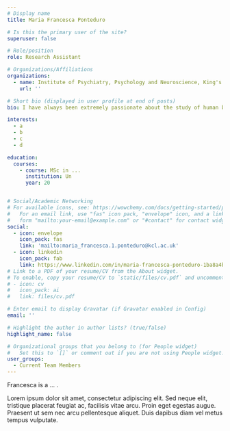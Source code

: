 ```yaml
---
# Display name
title: Maria Francesca Ponteduro

# Is this the primary user of the site?
superuser: false

# Role/position
role: Research Assistant

# Organizations/Affiliations
organizations:
  - name: Institute of Psychiatry, Psychology and Neuroscience, King's College London
    url: ''

# Short bio (displayed in user profile at end of posts)
bio: I have always been extremely passionate about the study of human behavior and mind. I earned a First-Class honors degree in Psychological Sciences of Personality and Interpersonal Relationships BSc and an MSc in Cognitive Neuroscience and Clinical Neuropsychology. I have been proactive in seeking exposure both in academia and clinical settings across different environments. In fact, I worked as clinical researcher at King's College of London, where I had the possibility to analyse the structural images of the participants with Bipolar Disorder, to investigate the aspects which develop a post-partum psychosis in mothers and where I am currently managing three different pharmacologic MRI studies targeting the serotonin and GABA systems in Autism Spectrum Disorder (as part of EU AIMS-2-TRIAL). I also refined my understanding of the importance of building rapport with clients and their relatives during the ward round at the hospital of Padua, as well as the importance of being accurate, flexible and able to understand needs in people with mental health problems while I worked under the supervision of a senior clinical psychologist. Since early on in my studies, I have gained exposure to a wide range of clinical settings, which made me admire the crucial role of reflective practice within a multi-disciplinary team, and a variety of client groups which refined my understanding of mental health across different age groups and settings. 

interests:
  - a
  - b
  - c
  - d

education:
  courses:
    - course: MSc in ...
      institution: Un
      year: 20


# Social/Academic Networking
# For available icons, see: https://wowchemy.com/docs/getting-started/page-builder/#icons
#   For an email link, use "fas" icon pack, "envelope" icon, and a link in the
#   form "mailto:your-email@example.com" or "#contact" for contact widget.
social:
  - icon: envelope
    icon_pack: fas
    link: 'mailto:maria_francesca.1.ponteduro@kcl.ac.uk'
  - icon: linkedin
    icon_pack: fab
    link: https://www.linkedin.com/in/maria-francesca-ponteduro-1ba8a4b1/
# Link to a PDF of your resume/CV from the About widget.
# To enable, copy your resume/CV to `static/files/cv.pdf` and uncomment the lines below.
# - icon: cv
#   icon_pack: ai
#   link: files/cv.pdf

# Enter email to display Gravatar (if Gravatar enabled in Config)
email: ''

# Highlight the author in author lists? (true/false)
highlight_name: false

# Organizational groups that you belong to (for People widget)
#   Set this to `[]` or comment out if you are not using People widget.
user_groups:
  - Current Team Members
---
```


Francesca is a ... . 

Lorem ipsum dolor sit amet, consectetur adipiscing elit. Sed neque elit, tristique placerat feugiat ac, facilisis vitae arcu. Proin eget egestas augue. Praesent ut sem nec arcu pellentesque aliquet. Duis dapibus diam vel metus tempus vulputate.
